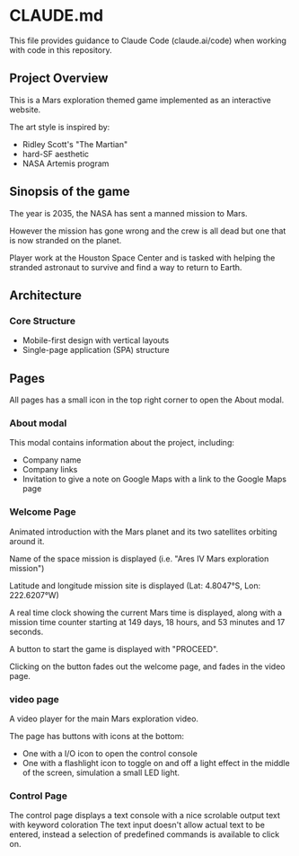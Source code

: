 # CLAUDE.md

This file provides guidance to Claude Code (claude.ai/code) when working with code in this repository.

## Project Overview

This is a Mars exploration themed game implemented as an interactive website.

The art style is inspired by:

- Ridley Scott's "The Martian"
- hard-SF aesthetic
- NASA Artemis program

## Sinopsis of the game

The year is 2035, the NASA has sent a manned mission to Mars.

However the mission has gone wrong and the crew is all dead but one that is now stranded on the planet.

Player work at the Houston Space Center and is tasked with helping the stranded astronaut to survive and find a way to return to Earth.

## Architecture

### Core Structure

- Mobile-first design with vertical layouts
- Single-page application (SPA) structure

## Pages

All pages has a small icon in the top right corner to open the About modal.

### About modal

This modal contains information about the project, including:

- Company name
- Company links
- Invitation to give a note on Google Maps with a link to the Google Maps page

### Welcome Page

Animated introduction with the Mars planet and its two satellites orbiting around it.

Name of the space mission is displayed (i.e. "Ares IV Mars exploration mission")

Latitude and longitude mission site is displayed (Lat: 4.8047°S, Lon: 222.6207°W)

A real time clock showing the current Mars time is displayed, along with a mission time counter starting at 149 days, 18 hours, and 53 minutes and 17 seconds.

A button to start the game is displayed with "PROCEED".

Clicking on the button fades out the welcome page, and fades in the video page.

### video page

A video player for the main Mars exploration video.

The page has buttons with icons at the bottom:

- One with a I/O icon to open the control console
- One with a flashlight icon to toggle on and off a light effect in the middle of the screen, simulation a small LED light.

### Control Page

The control page displays a text console with a nice scrolable output text with keyword coloration
The text input doesn't allow actual text to be entered, instead a selection of predefined commands is available to click on.
